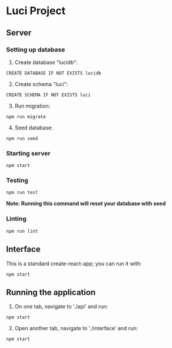 # Luci Project

## Server

### Setting up database

1. Create database "lucidb":

  `CREATE DATABASE IF NOT EXISTS lucidb`

2. Create schema "luci":

  `CREATE SCHEMA IF NOT EXISTS luci`

3. Run migration:

  `npm run migrate`

4. Seed database:

  `npm run seed`

### Starting server

`npm start`

### Testing

`npm run test`

**Note: Running this command will reset your database with seed**

### Linting

`npm run lint`

## Interface

This is a standard create-react-app; you can run it with:

`npm start`

## Running the application

1. On one tab, navigate to './api' and run:

  `npm start`

2. Open another tab, navigate to './interface' and run:

  `npm start`
